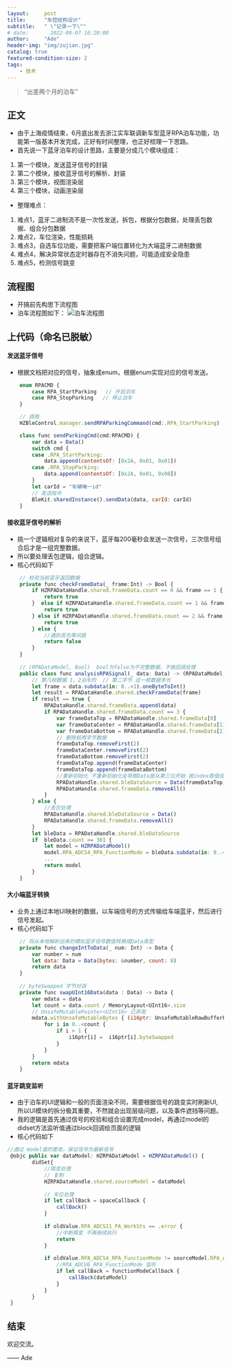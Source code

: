 ```yaml
---
layout:     post
title:      "车控结构设计"
subtitle:   " \"记录一下\""
# date:       2022-09-07 16:20:00
author:     "Ade"
header-img: "img/zujian.jpg"
catalog: true
featured-condition-size: 2
tags:
    - 技术
---
```


> “出差两个月的泊车”


## 正文
* 由于上海疫情结束，6月底出发去浙江实车联调新车型蓝牙RPA泊车功能，功能第一版基本开发完成，正好有时间整理，也正好梳理一下思路。
* 首先说一下蓝牙泊车的设计思路，主要是分成几个模块组成：

1. 第一个模块，发送蓝牙信号的封装
2. 第二个模块，接收蓝牙信号的解析、封装
3. 第三个模块，视图渲染层
4. 第三个模块，动画渲染层

* 整理难点：

1. 难点1，蓝牙二进制流不是一次性发送，拆包，根据分包数据，处理丢包数据、组合分包数据
2. 难点2，车位渲染，性能损耗
3. 难点3，自选车位功能，需要把客户端位置转化为大端蓝牙二进制数据
4. 难点4，解决异常状态定时器存在不消失问题，可能造成安全隐患
5. 难点5，检测信号跳变

## 流程图
* 开搞前先构思下流程图
* 泊车流程图如下：
![泊车流程图](/img/bleSpaceCar-process.jpg)

## 上代码（命名已脱敏）
#### 发送蓝牙信号
* 根据文档把对应的信号，抽象成enum，根据enum实现对应的信号发送。
```js
    enum RPACMD {
        case RPA_StartParking   // 开启泊车
        case RPA_StopParking   // 停止泊车
    }

    // 调用
    HZBleControl.manager.sendRPAParkingCommand(cmd:.RPA_StartParking)

    class func sendParkingCmd(cmd:RPACMD) {
        var data = Data()
        switch cmd {
        case .RPA_StartParking:
            data.append(contentsOf: [0x2A, 0x01, 0x01])
        case .RPA_StopParking:
            data.append(contentsOf: [0x2A, 0x01, 0x00])
        }
        let carId = "车辆唯一id"
        // 发送指令
        BleKit.sharedInstance().sendData(data, carId: carId)
    }
```

#### 接收蓝牙信号的解析
* 挑一个逻辑相对复杂的来说下，蓝牙每200毫秒会发送一次信号，三次信号组合后才是一组完整数据。
* 所以要处理丢包逻辑，组合逻辑。
* 核心代码如下


```js
    // 校验当前蓝牙返回数据
    private func checkFrameData(_ frame:Int) -> Bool {
        if HZRPADataHandle.shared.frameData.count == 0 && frame == 1 {
            return true
        }  else if HZRPADataHandle.shared.frameData.count == 1 && frame == 2 {
            return true
        } else if HZRPADataHandle.shared.frameData.count == 2 && frame == 3 {
            return true
        } else {
            //遇到丢包等问题
            return false
        }
    }
    
    // (RPADataModel, Bool)  bool为false为不完整数据，不做回调处理
    public class func analysisRPASignal(_ data: Data) -> (RPADataModel, Bool) {
        // 第几帧数据 1、2泊车的  // 第二字节 这一帧数据多长
        let frame = data.subdata(in: 0..<1).oneByteToInt()
        let result = RPADataHandle.shared.checkFrameData(frame)
        if result == true {
            RPADataHandle.shared.frameData.append(data)
            if RPADataHandle.shared.frameData.count == 3 {
                var frameDataTop = RPADataHandle.shared.frameData[0]
                var frameDataCenter = RPADataHandle.shared.frameData[1]
                var frameDataBottom = RPADataHandle.shared.frameData[2]
                // 删除前两字节数据
                frameDataTop.removeFirst(2)
                frameDataCenter.removeFirst(2)
                frameDataBottom.removeFirst(2)
                frameDataTop.append(frameDataCenter)
                frameDataTop.append(frameDataBottom)
                //重新初始化 不重新初始化会导致Data是从第三位开始 按index取值会出现数组越界
                RPADataHandle.shared.bleDataSource = Data(frameDataTop)
                RPADataHandle.shared.frameData.removeAll()
            }
        } else {
            //丢包处理
            RPADataHandle.shared.bleDataSource = Data()
            RPADataHandle.shared.frameData.removeAll()
        }
        let bleData = RPADataHandle.shared.bleDataSource
        if  bleData.count >= 301 {
            let model = HZRPADataModel()
            model.RPA_ADCS4_RPA_FunctionMode = bleData.subdata(in: 0..<1).oneByteToInt()
            ...
            return model
        }
    }
```

#### 大小端蓝牙转换
* 业务上通过本地UI映射的数据，以车端信号的方式传输给车端蓝牙，然后进行信号发起。
* 核心代码如下
```js
    // 将从本地解析出来的模拟蓝牙信号数值转换成Data类型
    private func changeIntToData(_ num: Int) -> Data {
        var number = num
        let data: Data = Data(bytes: &number, count: 8)
        return data
    }
    
    // byteSwapped 字节对调
    private func swapUInt16Data(data : Data) -> Data {
        var mdata = data
        let count = data.count / MemoryLayout<UInt16>.size
        // UnsafeMutablePointer<UInt16> 已弃用
        mdata.withUnsafeMutableBytes { (i16ptr: UnsafeMutableRawBufferPointer) in
            for i in 0..<count {
                if i > 1 {
                    i16ptr[i] =  i16ptr[i].byteSwapped
                }
            }
        }
        return mdata
    }
```

#### 蓝牙跳变监听
* 由于泊车的UI逻辑和一般的页面渲染不同，需要根据信号的跳变实时刷新UI,所以UI模块的拆分极其重要，不然就会出现层级问题，以及事件遮挡等问题。
* 我的逻辑是首先通过信号的校验和组合设置完成model，再通过model的didset方法监听值通过block回调给页面的逻辑
* 核心代码如下


```js
//通过 model值的更改，保证信号为最新信号
 @objc public var dataModel: HZRPADataModel = HZRPADataModel() {
        didSet{
            //跳变处理
            // 复制
            HZRPADataHandle.shared.sourceModel = dataModel
            
            // 车位处理
            if let callBack = spaceCallback {
                callBack()
            }
            
            if oldValue.RPA_ADCS11_PA_WorkSts == .error {
                //中断跳变 不再继续执行
                return
            }
                        
            if oldValue.RPA_ADCS4_RPA_FunctionMode != sourceModel.RPA_ADCS4_RPA_FunctionMode {
                //RPA_ADCU6_RPA_FunctionMode 监听
                if let callBack = functionModeCallback {
                    callBack(dataModel)
                }
            }
        }
 }

```

## 结束

欢迎交流。

—— Ade 


